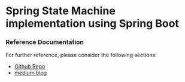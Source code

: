 # Spring State Machine implementation using Spring Boot

### Reference Documentation

For further reference, please consider the following sections:

* [Github Repo](https://github.com/hareeshav/springstatemachine-demo)
* [medium blog](https://medium.com/@hareesh.veduraj/spring-boot-using-spring-state-machine-1c5a6d35b9ad)
